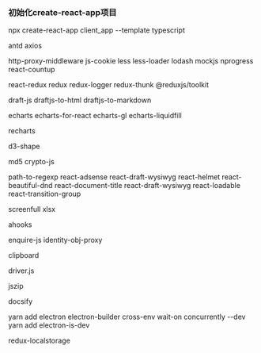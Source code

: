 ### 初始化create-react-app项目

npx create-react-app client_app --template typescript


antd
axios

http-proxy-middleware
js-cookie
less
less-loader
lodash
mockjs
nprogress
react-countup

react-redux
redux
redux-logger
redux-thunk
@reduxjs/toolkit



draft-js
draftjs-to-html
draftjs-to-markdown

echarts
echarts-for-react
echarts-gl
echarts-liquidfill

recharts

d3-shape


md5
crypto-js


path-to-regexp
react-adsense
react-draft-wysiwyg
react-helmet
react-beautiful-dnd
react-document-title
react-draft-wysiwyg
react-loadable
react-transition-group

screenfull
xlsx


ahooks

enquire-js
identity-obj-proxy

clipboard

driver.js

jszip


docsify

yarn add electron electron-builder cross-env wait-on concurrently --dev
yarn add electron-is-dev



redux-localstorage